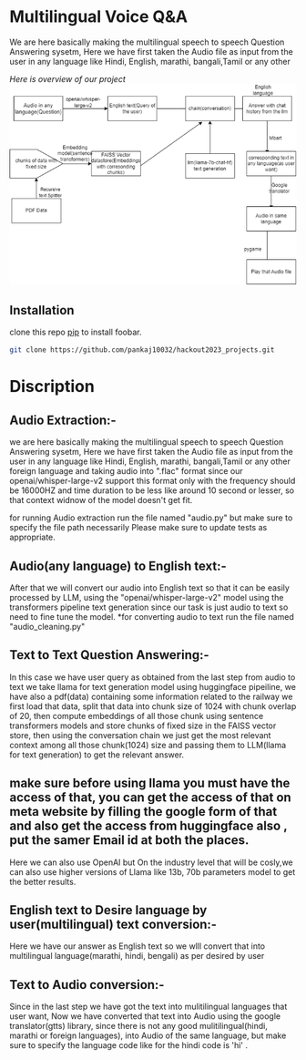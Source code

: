 


# Multilingual Voice Q&A

We are here basically making the multilingual speech to speech Question Answering sysetm, Here we have first taken the Audio file as input from the user in any language like Hindi, English, marathi, bangali,Tamil or any other

*Here is overview of our project*
![overview](https://github.com/pankaj10032/hackout2023_projects/blob/main/multilingual%20voice%20QA.drawio.png?raw=true)


## Installation

clone this repo [pip](https://github.com/pankaj10032/hackout2023_projects) to install foobar.

```bash
git clone https://github.com/pankaj10032/hackout2023_projects.git
```

# Discription

## Audio Extraction:-
we are here basically making the multilingual speech to speech Question Answering sysetm, Here we have first taken the Audio file as input from the user in any language like Hindi, English, marathi, bangali,Tamil or any other foreign language and taking audio into ".flac" format since our openai/whisper-large-v2 support this format only with the frequency should be 16000HZ and time duration to be less like around 10 second or lesser, so that context widnow of the model doesn't get fit.

for running Audio extraction run the file named "audio.py" but make sure to specify the file path necessarily
Please make sure to update tests as appropriate.

## Audio(any language) to English text:-
After that we will convert our audio into English text so that it can be easily processed by LLM, using the "openai/whisper-large-v2" model using the transformers pipeline text generation since our task is just audio to text so need to fine tune the model. *for converting audio to text run the file named "audio_cleaning.py"

## Text to Text Question Answering:-
In this case we have user query as obtained from the last step from audio to text we take llama for text generation model using huggingface pipeiline, we have also a pdf(data) containing some information related to the railway we first load that data, split that data into chunk size of 1024 with chunk overlap of 20, then compute embeddings of all those chunk using sentence transformers models and store chunks of fixed size in the FAISS vector store, then using the conversation chain we just get the most relevant context among all those chunk(1024) size and passing them to LLM(llama for text generation) to get the relevant answer.
## make sure before using llama you must have the access of that, you can get the access of that on meta website by filling the google form of that and also get the access from huggingface also , put the samer Email id at both the places.

Here we can also use OpenAI but On the industry level that will be cosly,we can also use higher versions of Llama like 13b, 70b parameters model to get the better results.

## English text to Desire language by user(multilingual) text conversion:-
Here we have our answer as English text so we wlll convert that into multilingual language(marathi, hindi, bengali) as per desired by user

## Text to Audio conversion:-
Since in the last step we have got the text into mulitilingual languages that user want, Now we have converted that text into Audio using the google translator(gtts) library, since there is not any good mulitilingual(hindi, marathi or foreign languages), into Audio of the same language, but make sure to specify the language code like for the hindi code is 'hi' .
